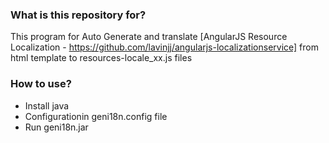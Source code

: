 ### What is this repository for? ###

This program for Auto Generate and translate [AngularJS Resource Localization - https://github.com/lavinjj/angularjs-localizationservice] from html template to resources-locale_xx.js files

### How to use? ###

* Install java
* Configurationin geni18n.config file 
* Run geni18n.jar